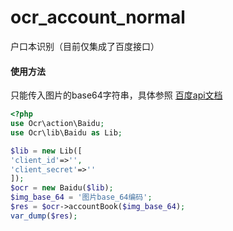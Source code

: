 # ocr_account_normal
户口本识别（目前仅集成了百度接口）

#### 使用方法

只能传入图片的base64字符串，具体参照 [百度api文档](https://cloud.baidu.com/doc/OCR/s/ak3h7xzk7 "百度api文档")
```php
<?php
use Ocr\action\Baidu;
use Ocr\lib\Baidu as Lib;

$lib = new Lib([
'client_id'=>'',
'client_secret'=>''
]);
$ocr = new Baidu($lib);
$img_base_64 = '图片base_64编码';
$res = $ocr->accountBook($img_base_64);
var_dump($res);
```
